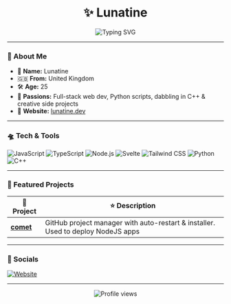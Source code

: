 <h1 align="center">✨ Lunatine</h1>
<p align="center">
  <img src="https://readme-typing-svg.demolab.com?font=Fira+Code&duration=4000&pause=500&color=6165EC&center=true&vCenter=true&width=435&lines=Web+Developer;Caffeine+addict" alt="Typing SVG" />
</p>

---

### 🌙 About Me
- 🧪 **Name:** Lunatine 
- 🇬🇧 **From:** United Kingdom  
- 🛠️ **Age:** 25  
- 🌌 **Passions:** Full-stack web dev, Python scripts, dabbling in C++ & creative side projects  
- 🚀 **Website:** [lunatine.dev](https://lunatine.dev)

---

### 🛸 Tech & Tools
![JavaScript](https://img.shields.io/badge/JavaScript-6165ec?style=for-the-badge&logo=javascript&logoColor=white)
![TypeScript](https://img.shields.io/badge/TypeScript-6165ec?style=for-the-badge&logo=typescript&logoColor=white)
![Node.js](https://img.shields.io/badge/Node.js-6165ec?style=for-the-badge&logo=node.js&logoColor=white)
![Svelte](https://img.shields.io/badge/Svelte-6165ec?style=for-the-badge&logo=svelte&logoColor=white)
![Tailwind CSS](https://img.shields.io/badge/Tailwind_CSS-6165ec?style=for-the-badge&logo=tailwind-css&logoColor=white)
![Python](https://img.shields.io/badge/Python-6165ec?style=for-the-badge&logo=python&logoColor=white)
![C++](https://img.shields.io/badge/C++-6165ec?style=for-the-badge&logo=c%2B%2B&logoColor=white)

---

### 🌠 Featured Projects
| 🚀 Project | ⭐ Description |
|--|--|
| [**comet**](https://github.com/lunatine-dev/comet) | GitHub project manager with auto-restart & installer. Used to deploy NodeJS apps |

---

### 🌌 Socials
[![Website](https://img.shields.io/badge/Website-6165ec?style=for-the-badge&logo=firefox&logoColor=white)](https://lunatine.dev)

---

<p align="center">
  <img src="https://komarev.com/ghpvc/?username=lunatine-dev&color=6165ec&style=flat-square" alt="Profile views" />
</p>
